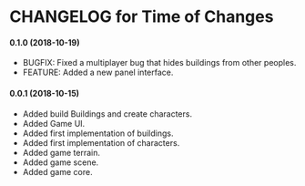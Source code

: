 # CHANGELOG for Time of Changes

#### 0.1.0 (2018-10-19)
 - BUGFIX: Fixed a multiplayer bug that hides buildings from other peoples.
 - FEATURE: Added a new panel interface.

#### 0.0.1 (2018-10-15)
 - Added build Buildings and create characters.
 - Added Game UI.
 - Added first implementation of buildings.
 - Added first implementation of characters.
 - Added game terrain.
 - Added game scene.
 - Added game core.
